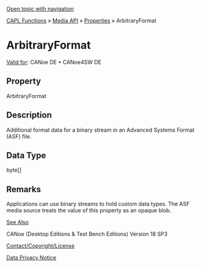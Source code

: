 [Open topic with navigation](../../../../../CANoeDEFamily.htm#Topics/CAPLFunctions/Media/Properties/CAPLfunctionArbitraryFormat.md)

[CAPL Functions](../../CAPLfunctions.md) » [Media API](../CAPLfunctionsMediaOverview.md) » [Properties](../CAPLfunctionsMediaProperties.md) » ArbitraryFormat

# ArbitraryFormat

[Valid for](../../../Shared/FeatureAvailability.md): CANoe DE • CANoe4SW DE

## Property

ArbitraryFormat

## Description

Additional format data for a binary stream in an Advanced Systems Format (ASF) file.

## Data Type

byte[]

## Remarks

Applications can use binary streams to hold custom data types. The ASF media source treats the value of this property as an opaque blob.

[See Also](javascript:void(0);)

CANoe (Desktop Editions & Test Bench Editions) Version 18 SP3

[Contact/Copyright/License](../../../Shared/ContactCopyrightLicense.md)

[Data Privacy Notice](https://www.vector.com/int/en/company/get-info/privacy-policy/)
